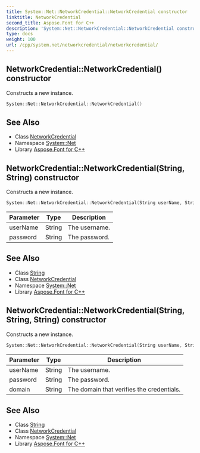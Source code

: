 ```yaml
---
title: System::Net::NetworkCredential::NetworkCredential constructor
linktitle: NetworkCredential
second_title: Aspose.Font for C++
description: 'System::Net::NetworkCredential::NetworkCredential constructor. Constructs a new instance in C++.'
type: docs
weight: 100
url: /cpp/system.net/networkcredential/networkcredential/
---
```

## NetworkCredential::NetworkCredential() constructor


Constructs a new instance.

```cpp
System::Net::NetworkCredential::NetworkCredential()
```

## See Also

* Class [NetworkCredential](../)
* Namespace [System::Net](../../)
* Library [Aspose.Font for C++](../../../)
## NetworkCredential::NetworkCredential(String, String) constructor


Constructs a new instance.

```cpp
System::Net::NetworkCredential::NetworkCredential(String userName, String password)
```


| Parameter | Type | Description |
| --- | --- | --- |
| userName | String | The username. |
| password | String | The password. |

## See Also

* Class [String](../../../system/string/)
* Class [NetworkCredential](../)
* Namespace [System::Net](../../)
* Library [Aspose.Font for C++](../../../)
## NetworkCredential::NetworkCredential(String, String, String) constructor


Constructs a new instance.

```cpp
System::Net::NetworkCredential::NetworkCredential(String userName, String password, String domain)
```


| Parameter | Type | Description |
| --- | --- | --- |
| userName | String | The username. |
| password | String | The password. |
| domain | String | The domain that verifies the credentials. |

## See Also

* Class [String](../../../system/string/)
* Class [NetworkCredential](../)
* Namespace [System::Net](../../)
* Library [Aspose.Font for C++](../../../)
